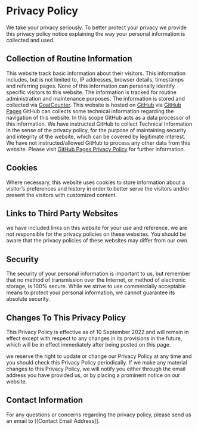 # Privacy Policy

We take your privacy seriously. To better protect your privacy we provide this privacy policy notice explaining the way your personal information is collected and used.

## Collection of Routine Information

This website track basic information about their visitors. This information includes, but is not limited to, IP addresses, browser details, timestamps and referring pages. None of this information can personally identify specific visitors to this website. The information is tracked for routine administration and maintenance purposes. The information is stored and collected via [GoatCounter](https://www.goatcounter.com/). This website is hosted on [GitHub](https://github.com) via [GitHub Pages](https://pages.github.com/) GitHub can collects some technical information regarding the navigation of this website. In this scope GitHub acts as a data processor of this information. We have instructed GitHub to collect Technical Information in the sense of the privacy policy, for the purpose of maintaining security and integrity of the website, which can be covered by legitimate interest. We have not instructed/allowed GitHub to process any other data from this website. Please visit [GitHub Pages Privacy Policy](https://docs.github.com/en/site-policy/privacy-policies/github-privacy-statement#github-pages) for further information.

## Cookies

Where necessary, this website uses cookies to store information about a visitor’s preferences and history in order to better serve the visitors and/or present the visitors with customized content.

## Links to Third Party Websites

we have included links on this website for your use and reference. we are not responsible for the privacy policies on these websites. You should be aware that the privacy policies of these websites may differ from our own.

## Security

The security of your personal information is important to us, but remember that no method of transmission over the Internet, or method of electronic storage, is 100% secure. While we strive to use commercially acceptable means to protect your personal information, we cannot guarantee its absolute security.

## Changes To This Privacy Policy

This Privacy Policy is effective as of 10 September 2022 and will remain in effect except with respect to any changes in its provisions in the future, which will be in effect immediately after being posted on this page.

we reserve the right to update or change our Privacy Policy at any time and you should check this Privacy Policy periodically. If we make any material changes to this Privacy Policy, we will notify you either through the email address you have provided us, or by placing a prominent notice on our website.

## Contact Information

For any questions or concerns regarding the privacy policy, please send us an email to [[Contact Email Address]].
